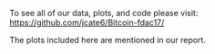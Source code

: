 To see all of our data, plots, and code please visit: https://github.com/jcate6/Bitcoin-fdac17/

The plots included here are mentioned in our report.

